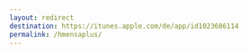 ```yaml
---
layout: redirect
destination: https://itunes.apple.com/de/app/id1023686114
permalink: /hmensaplus/
---
```

